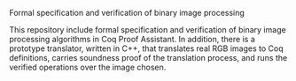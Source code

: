 Formal specification and verification of binary image processing

This repository include formal specification and verification of binary image processing algorithms 
in Coq Proof Assistant. In addition, there is a prototype translator, written in C++, that translates 
real RGB images to Coq definitions, carries soundness proof of the translation process, and runs the verified operations over the image chosen.
